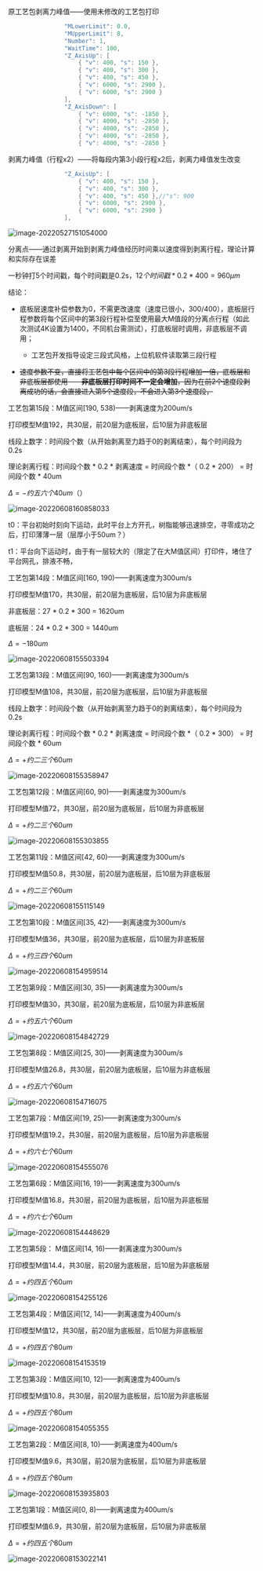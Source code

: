 原工艺包剥离力峰值——使用未修改的工艺包打印

```c++
    			"MLowerLimit": 0.0,
                "MUpperLimit": 8,
                "Number": 1,
                "WaitTime": 100,
                "Z_AxisUp": [
                    { "v": 400, "s": 150 },
                    { "v": 400, "s": 300 },
                    { "v": 400, "s": 450 },
                    { "v": 6000, "s": 2900 },
                    { "v": 6000, "s": 2900 }
                ],
                "Z_AxisDown": [
                    { "v": 6000, "s": -1850 },
                    { "v": 4000, "s": -2850 },
                    { "v": 4000, "s": -2850 },
                    { "v": 4000, "s": -2850 },
                    { "v": 4000, "s": -2850 }
```



剥离力峰值（行程x2）——将每段内第3小段行程x2后，剥离力峰值发生改变

```c++
				"Z_AxisUp": [
                    { "v": 400, "s": 150 },
                    { "v": 400, "s": 300 },
                    { "v": 400, "s": 450 },//"s": 900
                    { "v": 6000, "s": 2900 },
                    { "v": 6000, "s": 2900 }
                ],
```

![image-20220527151054000](E:\文档\GitHub\Notiz\底板层运动策略.assets\image-20220527151054000.png)



分离点——通过剥离开始到剥离力峰值经历时间乘以速度得到剥离行程，理论计算和实际存在误差

一秒钟打5个时间戳，每个时间戳是0.2s，$12个时间戳*0.2*400=960\mu m$



结论：

- 底板层速度补偿参数为0，不需更改速度（速度已很小，300/400），底板层行程参数将每个区间中的第3段行程补偿至使用最大M值段的分离点行程（如此次测试4K设置为1400，不同机台需测试），打底板层时调用，非底板层不调用；
  - 工艺包开发指导设定三段式风格，上位机软件读取第三段行程





- ~~速度参数不变，直接将工艺包中每个区间中的第3段行程增加一倍，底板层和非底板层都使用——**非底板层打印时间不一定会增加**，因为在前2个速度段剥离成功的话，会直接进入第5个速度段，不会进入第3个速度段，~~

























工艺包第15段：M值区间[190, 538)——剥离速度为200um/s

打印模型M值192，共30层，前20层为底板层，后10层为非底板层

线段上数字：时间段个数（从开始剥离至力趋于0的剥离结束），每个时间段为0.2s

理论剥离行程：时间段个数 * 0.2 * 剥离速度 = 时间段个数 *（ 0.2 * 200） = 时间段个数 * 40um

$\Delta = -约五六个40um$（）

![image-20220608160858033](E:\文档\GitHub\Notiz\底板层运动策略.assets\image-20220608160858033.png)



t0：平台初始时刻向下运动，此时平台上方开孔，树脂能够迅速排空，寻零成功之后，打印薄薄一层（层厚小于50um？）

t1：平台向下运动时，由于有一层较大的（限定了在大M值区间）打印件，堵住了平台网孔，排液不畅，









工艺包第14段：M值区间[160, 190)——剥离速度为300um/s

打印模型M值170，共30层，前20层为底板层，后10层为非底板层

非底板层：27 * 0.2 * 300 = 1620um

底板层：24 * 0.2 * 300 = 1440um

$\Delta = -180um$

![image-20220608155503394](E:\文档\GitHub\Notiz\底板层运动策略.assets\image-20220608155503394.png)





工艺包第13段：M值区间[90, 160)——剥离速度为300um/s

打印模型M值108，共30层，前20层为底板层，后10层为非底板层

线段上数字：时间段个数（从开始剥离至力趋于0的剥离结束），每个时间段为0.2s

理论剥离行程：时间段个数 * 0.2 * 剥离速度 = 时间段个数 *（ 0.2 * 300） = 时间段个数 * 60um

$\Delta = +约二三个 60um$

![image-20220608155358947](E:\文档\GitHub\Notiz\底板层运动策略.assets\image-20220608155358947.png)



工艺包第12段：M值区间[60, 90)——剥离速度为300um/s

打印模型M值72，共30层，前20层为底板层，后10层为非底板层

$\Delta = + 约二三个 60um$

![image-20220608155303855](E:\文档\GitHub\Notiz\底板层运动策略.assets\image-20220608155303855.png)



工艺包第11段：M值区间[42, 60)——剥离速度为300um/s

打印模型M值50.8，共30层，前20层为底板层，后10层为非底板层

$\Delta = + 约二三个 60um$

![image-20220608155115149](E:\文档\GitHub\Notiz\底板层运动策略.assets\image-20220608155115149.png)



工艺包第10段：M值区间[35, 42)——剥离速度为300um/s

打印模型M值36，共30层，前20层为底板层，后10层为非底板层

$\Delta = + 约三四个 60um$

![image-20220608154959514](E:\文档\GitHub\Notiz\底板层运动策略.assets\image-20220608154959514.png)



工艺包第9段：M值区间[30, 35)——剥离速度为300um/s

打印模型M值30，共30层，前20层为底板层，后10层为非底板层

$\Delta = + 约五六个 60um$

![image-20220608154842729](E:\文档\GitHub\Notiz\底板层运动策略.assets\image-20220608154842729.png)

工艺包第8段：M值区间[25, 30)——剥离速度为300um/s

打印模型M值26.8，共30层，前20层为底板层，后10层为非底板层

$\Delta = + 约五六个 60um$

![image-20220608154716075](E:\文档\GitHub\Notiz\底板层运动策略.assets\image-20220608154716075.png)

工艺包第7段：M值区间[19, 25)——剥离速度为300um/s

打印模型M值19.2，共30层，前20层为底板层，后10层为非底板层

$\Delta = + 约六七个 60um$

![image-20220608154555076](E:\文档\GitHub\Notiz\底板层运动策略.assets\image-20220608154555076.png)



工艺包第6段：M值区间[16, 19)——剥离速度为300um/s

打印模型M值16.8，共30层，前20层为底板层，后10层为非底板层

$\Delta = + 约六七个 60um$

![image-20220608154448629](E:\文档\GitHub\Notiz\底板层运动策略.assets\image-20220608154448629.png)



工艺包第5段：  M值区间[14, 16)——剥离速度为300um/s

打印模型M值14.4，共30层，前20层为底板层，后10层为非底板层

$\Delta = + 约四五个 60um$

![image-20220608154255126](E:\文档\GitHub\Notiz\底板层运动策略.assets\image-20220608154255126.png)



工艺包第4段：M值区间[12, 14)——剥离速度为400um/s

打印模型M值12，共30层，前20层为底板层，后10层为非底板层

$\Delta = + 约四五个 80um$

![image-20220608154153519](E:\文档\GitHub\Notiz\底板层运动策略.assets\image-20220608154153519.png)



工艺包第3段：M值区间[10, 12)——剥离速度为400um/s

打印模型M值10.8，共30层，前20层为底板层，后10层为非底板层

$\Delta = + 约四五个 80um$

![image-20220608154055355](E:\文档\GitHub\Notiz\底板层运动策略.assets\image-20220608154055355.png)



工艺包第2段：M值区间[8, 10)——剥离速度为400um/s

打印模型M值9.6，共30层，前20层为底板层，后10层为非底板层

$\Delta = + 约四五个 80um$

![image-20220608153935803](E:\文档\GitHub\Notiz\底板层运动策略.assets\image-20220608153935803.png)



工艺包第1段：M值区间[0, 8)——剥离速度为400um/s

打印模型M值6.9，共30层，前20层为底板层，后10层为非底板层

$\Delta = + 约四五个 80um$

![image-20220608153022141](E:\文档\GitHub\Notiz\底板层运动策略.assets\image-20220608153022141.png)
